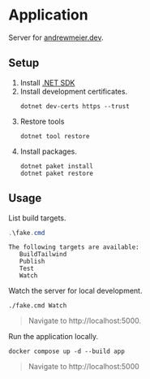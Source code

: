 # Application
Server for [andrewmeier.dev](https://andrewmeier.dev).

## Setup
1. Install [.NET SDK](https://dotnet.microsoft.com/download)
2. Install development certificates.
   ```
   dotnet dev-certs https --trust
   ```
3. Restore tools
    ```
    dotnet tool restore
    ```
4. Install packages.
   ```
   dotnet paket install
   dotnet paket restore
   ```

## Usage
List build targets.
```powershell
.\fake.cmd
```
```
The following targets are available:
   BuildTailwind
   Publish
   Test
   Watch
```

Watch the server for local development.
```
./fake.cmd Watch
```
> Navigate to http://localhost:5000.

Run the application locally.
```
docker compose up -d --build app
```
> Navigate to http://localhost:5000
